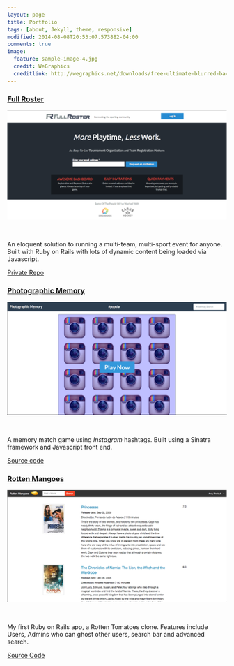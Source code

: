 ```yaml
---
layout: page
title: Portfolio
tags: [about, Jekyll, theme, responsive]
modified: 2014-08-08T20:53:07.573882-04:00
comments: true
image:
  feature: sample-image-4.jpg
  credit: WeGraphics
  creditlink: http://wegraphics.net/downloads/free-ultimate-blurred-background-pack/
---
```


### [Full Roster](http://www.fullroster.co/)
<a href='http://www.fullroster.co/' target="_blank"><img src="/images/fullroster.png"></a>

<br/>

An eloquent solution to running a multi-team, multi-sport event for anyone. Built with Ruby on Rails with lots of dynamic content being loaded via Javascript.

<a href='http://github.com/Terit/' target="_blank">Private Repo</a>
<br/>

### [Photographic Memory](http://photographic-memory.herokuapp.com)
<a href="http://photographic-memory.herokuapp.com" target="_blank"><img src="/images/photomemory.png"></a>

<br/>

A memory match game using *Instagram* hashtags.
Built using a Sinatra framework and Javascript front end.

<a href="http://github.com/Terit/photographic-memory" target="_blank">Source code</a>
<br/>

### [Rotten Mangoes](http://www.github.com/Terit/Rotten-Mangoes)
<a href="https://johnnyrottenmangoes.herokuapp.com/movies" target="_blank"><img src="/images/rottenmangoes.png"></a>

<br/>

My first Ruby on Rails app, a Rotten Tomatoes clone.
Features include Users, Admins who can ghost other users,
search bar and advanced search.

<a href='http://github.com/Terit/Rotten-Mangoes' target="_blank">Source Code</a>

<br/>

